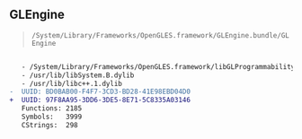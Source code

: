 ## GLEngine

> `/System/Library/Frameworks/OpenGLES.framework/GLEngine.bundle/GLEngine`

```diff

   - /System/Library/Frameworks/OpenGLES.framework/libGLProgrammability.dylib
   - /usr/lib/libSystem.B.dylib
   - /usr/lib/libc++.1.dylib
-  UUID: BD0BAB00-F4F7-3CD3-BD28-41E98EBD04D0
+  UUID: 97F8AA95-3DD6-3DE5-8E71-5C8335A03146
   Functions: 2185
   Symbols:   3999
   CStrings:  298

```

